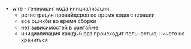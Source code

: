 * wire - генерация кода инициализации
    * регистрация провайдеров во время кодогенерации
    * все ошикби во время сборки
    * нет зависимостей в рантайме
    * инициализация каждый раз происходит польностью, ничего не храниться